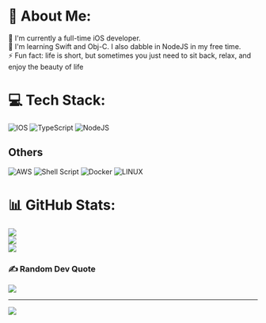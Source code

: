 # 💫 About Me:
🔭 I'm currently a full-time iOS developer.<br>🌱 I'm learning Swift and Obj-C. I also dabble in NodeJS in my free time.<br>⚡ Fun fact: life is short, but sometimes you just need to sit back, relax, and enjoy the beauty of life


# 💻 Tech Stack:
![IOS](https://img.shields.io/badge/IOS-%2320232a.svg?style=for-the-badge&logo=apple&logoColor=white) ![TypeScript](https://img.shields.io/badge/typescript-%23007ACC.svg?style=for-the-badge&logo=typescript&logoColor=white) ![NodeJS](https://img.shields.io/badge/node.js-6DA55F?style=for-the-badge&logo=node.js&logoColor=white)

## Others
![AWS](https://img.shields.io/badge/AWS-%23FF9900.svg?style=for-the-badge&logo=amazon-aws&logoColor=white) ![Shell Script](https://img.shields.io/badge/shell_script-%23121011.svg?style=for-the-badge&logo=gnu-bash&logoColor=white) ![Docker](https://img.shields.io/badge/docker-%230db7ed.svg?style=for-the-badge&logo=docker&logoColor=white) ![LINUX](https://img.shields.io/badge/Linux-FCC624?style=for-the-badge&logo=linux&logoColor=black) 

# 📊 GitHub Stats:
![](https://github-readme-stats.vercel.app/api?username=phineasla&theme=default&hide_border=false&include_all_commits=true&count_private=true)<br/>
![](https://github-readme-streak-stats.herokuapp.com/?user=phineasla&theme=default&hide_border=false)<br/>
![](https://github-readme-stats.vercel.app/api/top-langs/?username=phineasla&theme=default&hide_border=false&include_all_commits=true&count_private=true&layout=compact)

### ✍️ Random Dev Quote
![](https://quotes-github-readme.vercel.app/api?type=horizontal&theme=light)

---
[![](https://visitcount.itsvg.in/api?id=phineasla&icon=0&color=0)](https://visitcount.itsvg.in)

<!-- Proudly created with GPRM ( https://gprm.itsvg.in ) -->
